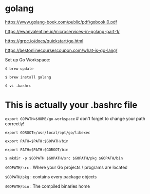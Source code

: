 # golang

https://www.golang-book.com/public/pdf/gobook.0.pdf

https://ewanvalentine.io/microservices-in-golang-part-1/

https://grpc.io/docs/quickstart/go.html

https://bestonlinecoursescoupon.com/what-is-go-lang/

Set up Go Workspace: 

`$ brew update`

`$ brew install golang`

`$ vi .bashrc`

# This is actually your .bashrc file

`export GOPATH=$HOME/go-workspace` # don't forget to change your path correctly!

`export GOROOT=/usr/local/opt/go/libexec`

`export PATH=$PATH:$GOPATH/bin`

`export PATH=$PATH:$GOROOT/bin`

`$ mkdir -p $GOPATH $GOPATH/src $GOPATH/pkg $GOPATH/bin`

`$GOPATH/src` : Where your Go projects / programs are located

`$GOPATH/pkg` : contains every package objects

`$GOPATH/bin` : The compiled binaries home
